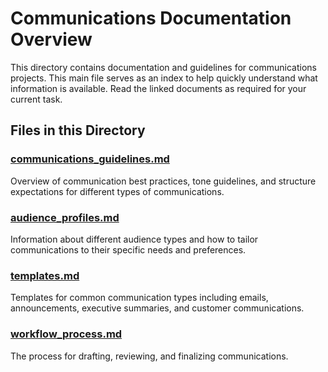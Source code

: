# Communications Documentation Overview

This directory contains documentation and guidelines for communications projects. This main file serves as an index to help quickly understand what information is available.  Read the linked documents as required for your current task.

## Files in this Directory

### [communications_guidelines.md](./communications_guidelines.md)
Overview of communication best practices, tone guidelines, and structure expectations for different types of communications.

### [audience_profiles.md](./audience_profiles.md)
Information about different audience types and how to tailor communications to their specific needs and preferences.

### [templates.md](./templates.md)
Templates for common communication types including emails, announcements, executive summaries, and customer communications.

### [workflow_process.md](./workflow_process.md)
The process for drafting, reviewing, and finalizing communications.
